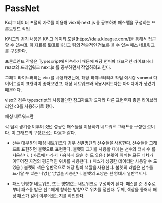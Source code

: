 # PassNet
K리그 데이터 포털의 자료를 이용해 visx와 next.js 를 공부하며 패스맵을 구성하는 프론트엔드 작업

K리그의 경기 내용은 K리그 데이터 포털(https://data.kleague.com/)을 통해서 접근 할 수 있는데, 이 자료를 토대로 K리그 팀의 전술적인 정보를 볼 수 있는 패스 네트워크를 구성한다.

프론트엔드 작업은 Typescript에 익숙하기 때문에 해당 언어의 대표적인 라이브러리 react의 프레임워크 next.js 를 공부하면서 작업하려고 한다.

그래픽 라이브러리는 visx를 사용하였는데, 해당 라이브러리의 작업 예시중 voronoi 다이어그램이 표현력이 좋아보였고, 패싱 네트워크와 적용시켜보자는 아이디어가 생겼기 때문이다.

visx의 경우 typescript와 사용할만한 참고자료가 모자라 다른 표현력이 좋은 라이브러리인 d3를 사용하기로 했다.

패싱 네트워크란

각 팀의 경기중 이루어 졌던 성공한 패스들을 이용하여 네트워크 그래프를 구성한 것이다. 이 그래프의 구성요소는 다음과 같다.

- 선수
대부분의 패싱 네트워크의 경우 선발명단의 선수들을 사용한다.
선수들을 그래프로 표현하면 불렛으로 표현한다.
불렛의 크기를 사용할 때에는 선수의 터치 수 를 사용한다. ( 자료에 따라서 사용하지 않을 수 도 있음 )
불렛의 위치는 모든 터치가 이루어진 지점의 평균적인 위치를 사용한다. ( 패스가 성공한 데이터만 사용할 수 도 있음 )
불렛의 색은 일반적으로 해당 팀의 색깔을 사용한다.
불렛의 라벨은 선수를 표기할 수 있는 다양한 방법을 사용한다.
불렛의 모양은 원 형태가 일반적이다.

- 패스
단방향 네트워크, 또는 방향없는 네트워크로 구성하게 된다.
패스를 준 선수로부터 패스를 받은 선수에게 향하는 방향으로 위치를 정한다.
두께, 색상을 통해서 해당 패스가 많이 이루어졌는지를 확인한다.
